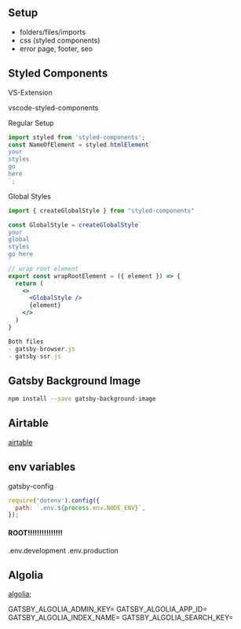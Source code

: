 ## Setup

- folders/files/imports
- css (styled components)
- error page, footer, seo

## Styled Components

VS-Extension

vscode-styled-components

Regular Setup

```jsx
import styled from 'styled-components';
const NameOfElement = styled.htmlElement`
your
styles
go
here
`;
```

Global Styles

```jsx
import { createGlobalStyle } from "styled-components"

const GlobalStyle = createGlobalStyle`
your
global
styles
go here
`
// wrap root element
export const wrapRootElement = ({ element }) => {
  return (
    <>
      <GlobalStyle />
      {element}
    </>
  )
}

Both files
- gatsby-browser.js
- gatsby-ssr.js

```

## Gatsby Background Image

```bash
npm install --save gatsby-background-image

```

## Airtable

[airtable](https://airtable.com/invite/r/h4p0v9Vg)

## env variables

gatsby-config

```js
require('dotenv').config({
  path: `.env.${process.env.NODE_ENV}`,
});
```

#### ROOT!!!!!!!!!!!!!!!

.env.development
.env.production

## Algolia

[algolia](https://www.algolia.com/);

GATSBY_ALGOLIA_ADMIN_KEY=
GATSBY_ALGOLIA_APP_ID=
GATSBY_ALGOLIA_INDEX_NAME=
GATSBY_ALGOLIA_SEARCH_KEY=
